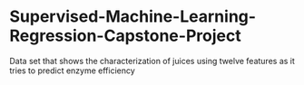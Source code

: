 # Supervised-Machine-Learning-Regression-Capstone-Project
Data set that shows the characterization of juices using twelve features as it tries to predict enzyme efficiency 
